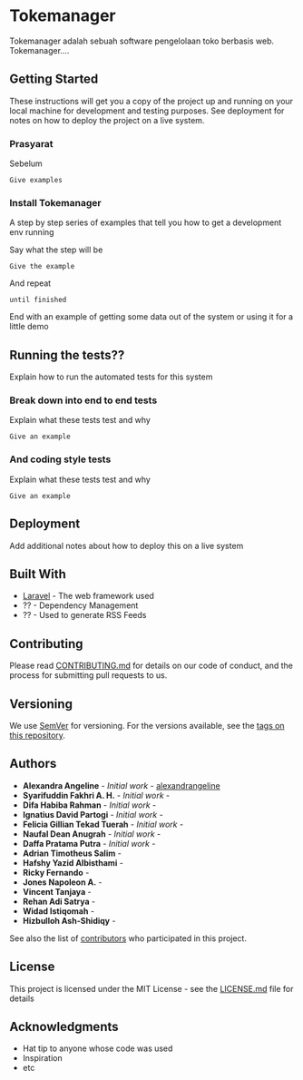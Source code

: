 # Tokemanager

Tokemanager adalah sebuah software pengelolaan toko berbasis web. Tokemanager....

## Getting Started

These instructions will get you a copy of the project up and running on your local machine for development and testing purposes. See deployment for notes on how to deploy the project on a live system.

### Prasyarat

Sebelum 

```
Give examples
```

### Install Tokemanager

A step by step series of examples that tell you how to get a development env running

Say what the step will be

```
Give the example
```

And repeat

```
until finished
```

End with an example of getting some data out of the system or using it for a little demo

## Running the tests??

Explain how to run the automated tests for this system

### Break down into end to end tests

Explain what these tests test and why

```
Give an example
```

### And coding style tests

Explain what these tests test and why

```
Give an example
```

## Deployment

Add additional notes about how to deploy this on a live system

## Built With

* [Laravel](https://laravel.com/) - The web framework used
* ?? - Dependency Management
* ?? - Used to generate RSS Feeds

## Contributing

Please read [CONTRIBUTING.md](https://gist.github.com/PurpleBooth/b24679402957c63ec426) for details on our code of conduct, and the process for submitting pull requests to us.

## Versioning

We use [SemVer](http://semver.org/) for versioning. For the versions available, see the [tags on this repository](https://github.com/your/project/tags). 

## Authors

* **Alexandra Angeline** - *Initial work* - [alexandrangeline](https://github.com/alexandrangeline)
* **Syarifuddin Fakhri A. H.** - *Initial work* - []()
* **Difa Habiba Rahman** - *Initial work* - []()
* **Ignatius David Partogi** - *Initial work* - []()
* **Felicia Gillian Tekad Tuerah** - *Initial work* - []()
* **Naufal Dean Anugrah** - *Initial work* - []()
* **Daffa Pratama Putra** - *Initial work* - []()
* **Adrian Timotheus Salim** -
* **Hafshy Yazid Albisthami** -
* **Ricky Fernando** -
* **Jones Napoleon A.** -
* **Vincent Tanjaya** -
* **Rehan Adi Satrya** -
* **Widad Istiqomah** -
* **Hizbulloh Ash-Shidiqy** -

See also the list of [contributors](https://github.com/your/project/contributors) who participated in this project.

## License

This project is licensed under the MIT License - see the [LICENSE.md](LICENSE.md) file for details

## Acknowledgments

* Hat tip to anyone whose code was used
* Inspiration
* etc

